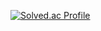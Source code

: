 [![Solved.ac Profile](http://mazassumnida.wtf/api/v2/generate_badge?boj=wjdalsdk70)](https://solved.ac/wjdalsdk70/)
